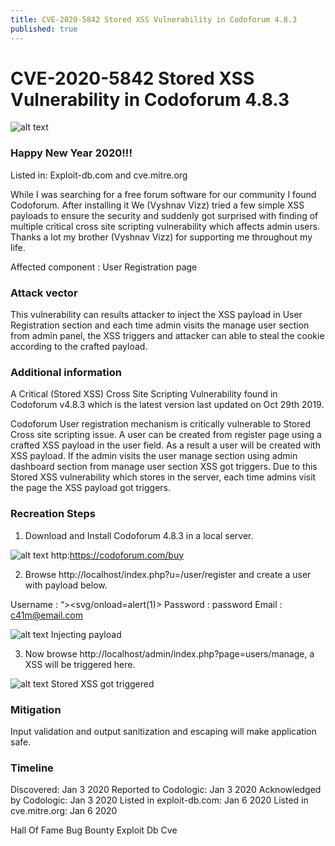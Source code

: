 ```yaml
---
title: CVE-2020-5842 Stored XSS Vulnerability in Codoforum 4.8.3
published: true
---
```


# CVE-2020-5842 Stored XSS Vulnerability in Codoforum 4.8.3

![alt text](http:https://miro.medium.com/v2/resize:fit:720/format:webp/1*HN4SYRNeoZwmsPnN0VNnag.png)

### Happy New Year 2020!!!

Listed in: Exploit-db.com and cve.mitre.org

While I was searching for a free forum software for our community I found Codoforum. After installing it We (Vyshnav Vizz) tried a few simple XSS payloads to ensure the security and suddenly got surprised with finding of multiple critical cross site scripting vulnerability which affects admin users. Thanks a lot my brother (Vyshnav Vizz) for supporting me throughout my life.

Affected component : User Registration page

### Attack vector
This vulnerability can results attacker to inject the XSS payload in User Registration section and each time admin visits the manage user section from admin panel, the XSS triggers and attacker can able to steal the cookie according to the crafted payload.

### Additional information
A Critical (Stored XSS) Cross Site Scripting Vulnerability found in Codoforum v4.8.3 which is the latest version last updated on Oct 29th 2019.

Codoforum User registration mechanism is critically vulnerable to Stored Cross site scripting issue. A user can be created from register page using a crafted XSS payload in the user field. As a result a user will be created with XSS payload.
If the admin visits the user manage section using admin dashboard section from manage user section XSS got triggers. Due to this Stored XSS vulnerability which stores in the server, each time admins visit the page the XSS payload got triggers.

### Recreation Steps
1. Download and Install Codoforum 4.8.3 in a local server.

![alt text](https://miro.medium.com/v2/resize:fit:720/format:webp/1*HN4SYRNeoZwmsPnN0VNnag.png)
http:https://codoforum.com/buy

2. Browse http://localhost/index.php?u=/user/register and create a user with payload below.

Username : “><svg/onload=alert(1)>
Password : password
Email : c41m@email.com

![alt text](http:https://miro.medium.com/v2/resize:fit:720/format:webp/1*1cjKsTuhVbajvVctSBAr4g.png)
Injecting payload

3. Now browse http://localhost/admin/index.php?page=users/manage, a XSS will be triggered here.

![alt text](http:https://miro.medium.com/v2/resize:fit:720/format:webp/1*4tHDdQQnAqKtrg6sdp9QwQ.png)
Stored XSS got triggered

### Mitigation

Input validation and output sanitization and escaping will make application safe.

### Timeline

Discovered: Jan 3 2020
Reported to Codologic: Jan 3 2020
Acknowledged by Codologic: Jan 3 2020
Listed in exploit-db.com: Jan 6 2020
Listed in cve.mitre.org: Jan 6 2020

Hall Of Fame
Bug Bounty
Exploit Db
Cve
